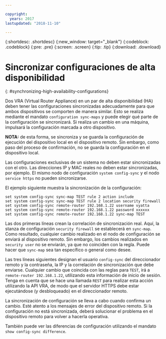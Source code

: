 ```yaml
---

copyright:
  years: 2017
lastupdated: "2018-11-10"

---
```


{:shortdesc: .shortdesc}
{:new_window: target="_blank"}
{:codeblock: .codeblock}
{:pre: .pre}
{:screen: .screen}
{:tip: .tip}
{:download: .download}

# Sincronizar configuraciones de alta disponibilidad
{: #synchronizing-high-availability-configurations}

Dos VRA (Virtual Router Appliance) en un par de alta disponibilidad (HA) deben tener las configuraciones sincronizadas adecuadamente para que ambos dispositivos se comporten de manera similar. Esto se realiza mediante el mandato `configuration sync-maps` y puede elegir qué parte de la configuración se sincronizará. Si realiza un cambio en una máquina, impulsará la configuración marcada a otro dispositivo.

**NOTA:** de esta forma, se sincroniza y se guarda la configuración de ejecución del dispositivo local en el dispositivo remoto. Sin embargo, como paso del proceso de confirmación, no se guarda la configuración en el dispositivo local. 

Las configuraciones exclusivas de un sistema no deben estar sincronizadas con el otro. Las direcciones IP y MAC reales no deben estar sincronizadas, por ejemplo. El mismo nodo de configuración `system config-sync` y el nodo `service https` no pueden sincronizarse.

El ejemplo siguiente muestra la sincronización de la configuración:

```
set system config-sync sync-map TEST rule 2 action include
set system config-sync sync-map TEST rule 2 location security firewall
set system config-sync remote-router 192.168.1.22 username vyatta
set system config-sync remote-router 192.168.1.22 password xxxxxx
set system config-sync remote-router 192.168.1.22 sync-map TEST
```

Las dos primeras líneas crean la correlación de sincronización real. Aquí, la stanza de configuración `security firewall` se establecerá en `sync-map`. Como resultado, cualquier cambio realizado en el nodo de configuración se enviará al dispositivo remoto. Sin embargo, los cambios realizados en `security user` no se enviarán, ya que no coinciden con la regla. Puede hacer que `sync-map` sea tan específico o general como desee.

Las tres líneas siguientes designan el usuario `config-sync` del direccionador remoto y la contraseña, la IP y la correlación de sincronización que debe enviarse. Cualquier cambio que coincida con las reglas para `TEST`, irá a `remote-router 192.168.1.22`, utilizando esta información de inicio de sesión. Tenga en cuenta que se hace una llamada `REST` para realizar esta acción utilizando la API VRA, de modo que el servidor HTTPS debe estar ejecutándose (y desbloqueado) en el direccionador remoto.

La sincronización de configuración se lleva a cabo cuando confirma un cambio. Esté atento a los mensajes de error del dispositivo remoto. Si la configuración no está sincronizada, deberá solucionar el problema en el dispositivo remoto para volver a hacerla operativa.

También puede ver las diferencias de configuración utilizando el mandato `show config-sync difference`.
